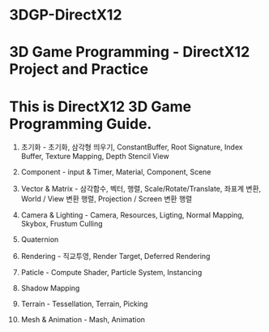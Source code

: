 # 3DGP-DirectX12
# 3D Game Programming - DirectX12 Project and Practice
# This is DirectX12 3D Game Programming Guide.

1. 초기화 - 초기화, 삼각형 띄우기, ConstantBuffer, Root Signature, Index Buffer, Texture Mapping, Depth Stencil View

2. Component - input & Timer, Material, Component, Scene

3. Vector & Matrix - 삼각함수, 벡터, 행렬, Scale/Rotate/Translate, 좌표계 변환, World / View 변환 행렬, Projection / Screen 변환 행렬

4. Camera & Lighting - Camera, Resources, Ligting, Normal Mapping, Skybox, Frustum Culling

5. Quaternion

6. Rendering - 직교투영, Render Target, Deferred Rendering

7. Paticle - Compute Shader, Particle System, Instancing

8. Shadow Mapping

9. Terrain - Tessellation, Terrain, Picking

10. Mesh & Animation - Mash, Animation

